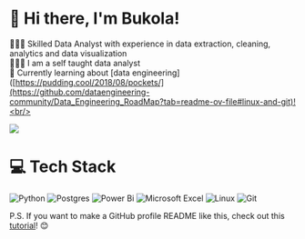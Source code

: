 # 👋 Hi there, I'm Bukola!
👩🏻‍💻 Skilled Data Analyst with experience in data extraction, cleaning, analytics and data visualization <br/>
👩🏻‍🎓 I am a self taught data analyst <br/>
💭 Currently learning about [data engineering]([https://pudding.cool/2018/08/pockets/](https://github.com/dataengineering-community/Data_Engineering_RoadMap?tab=readme-ov-file#linux-and-git)!<br/>

<!-- GitHub stats from https://github.com/anuraghazra/github-readme-stats -->
![](https://github-readme-stats.vercel.app/api?username=HaddyMiSol&theme=radical&hide_border=false&include_all_commits=true&count_private=false)<br/>

# 💻 Tech Stack
<!-- Badges from https://github.com/Ileriayo/markdown-badges -->
![Python](https://img.shields.io/badge/python-3670A0?style=for-the-badge&logo=python&logoColor=ffdd54)
![Postgres](https://img.shields.io/badge/postgres-%23316192.svg?style=for-the-badge&logo=postgresql&logoColor=white)
![Power Bi](https://img.shields.io/badge/power_bi-F2C811?style=for-the-badge&logo=powerbi&logoColor=black)
![Microsoft Excel](https://img.shields.io/badge/Microsoft_Excel-217346?style=for-the-badge&logo=microsoft-excel&logoColor=white)
![Linux](https://img.shields.io/badge/Linux-FCC624?style=for-the-badge&logo=linux&logoColor=black)
![Git](https://img.shields.io/badge/git-%23F05033.svg?style=for-the-badge&logo=git&logoColor=white)

P.S. If you want to make a GitHub profile README like this, check out this [tutorial](https://youtu.be/DWFs6aqknqw?si=oX-In0gOUUZiqINh)! 😊
<!-- **HaddyMiSol/HaddyMiSol** is a ✨ _special_ ✨ repository because its `README.md` (this file) appears on your GitHub profile
